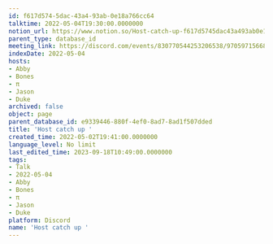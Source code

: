 ```yaml
---
id: f617d574-5dac-43a4-93ab-0e18a766cc64
talktime: 2022-05-04T19:30:00.0000000
notion_url: https://www.notion.so/Host-catch-up-f617d5745dac43a493ab0e18a766cc64
parent_type: database_id
meeting_link: https://discord.com/events/830770544253206538/970597156681568276
indexDate: 2022-05-04
hosts:
- Abby
- Bones
- π
- Jason
- Duke
archived: false
object: page
parent_database_id: e9339446-880f-4ef0-8ad7-8ad1f507dded
title: 'Host catch up '
created_time: 2022-05-02T19:41:00.0000000
language_level: No limit
last_edited_time: 2023-09-18T10:49:00.0000000
tags:
- Talk
- 2022-05-04
- Abby
- Bones
- π
- Jason
- Duke
platform: Discord
name: 'Host catch up '
---
```





